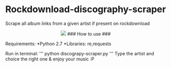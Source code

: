 # Rockdownload-discography-scraper
Scrape all album links from a given artist if present on rockdownload


<p align="center"><img src="http://i.imgur.com/X3Uorch.png" /</p>
### How to use ###

Requirements:
*Python 2.7
*Libraries: re,requests

Run in terminal:
'''
 python discograpy-scraper.py
'''
Type the artist and choice the right one & enjoy your music :P
